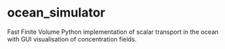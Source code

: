 # ocean_simulator
Fast Finite Volume Python implementation of scalar transport in the ocean with GUI visualisation of concentration fields.
